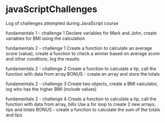 # javaScriptChallenges
Log of challenges attempted during JavaScript course

fundamentals 1 - challenge 1
Declare variables for Mark and John, create variables for BMI using the calculation

fundamentals 2 - challenge 1
Create a function to calculate an average score (value), create a function to check a winner based on average score and other condtions, log the results

fundamentals 2 - challenge 2
Create a function to calculate a tip, call the function with data from array
BONUS - create an array and store the totals

fundamentals 2 - challenge 3
Create two objects, create a BMI calculator, log who has the higher BMI (include values)

fundamentals 2 - challenge 4
Create a function to calculate a tip, call the function with data from array, bills
Use a for loop to create 2 new arrays, tips and totals
BONUS - create a function to calculate the sum of the totals and tips

